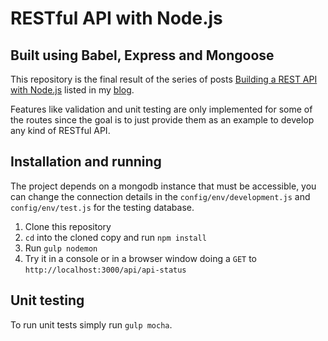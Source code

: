 # RESTful API with Node.js
## Built using Babel, Express and Mongoose

This repository is the final result of the series of posts [Building a REST API with Node.js](http://blog.mpayetta.com/node.js/2016/07/22/building-a-node-restful-api-intro-and-setup/)
listed in my [blog](http://blog.mpayetta.com).

Features like validation and unit testing are only implemented for some of the routes since the goal is to just provide
them as an example to develop any kind of RESTful API.

## Installation and running

The project depends on a mongodb instance that must be accessible, you can change the connection details in the
`config/env/development.js` and `config/env/test.js` for the testing database.

1. Clone this repository
2. `cd` into the cloned copy and run `npm install`
3. Run `gulp nodemon`
4. Try it in a console or in a browser window doing a `GET` to `http://localhost:3000/api/api-status`

## Unit testing

To run unit tests simply run `gulp mocha`.

